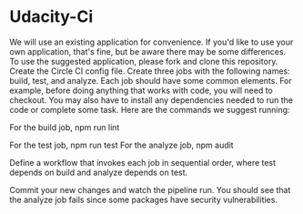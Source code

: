 # Udacity-Ci

We will use an existing application for convenience. If you'd like to use your own application, that's fine, but be aware there may be some differences. To use the suggested application, please fork and clone this repository.
Create the Circle CI config file.
Create three jobs with the following names: build, test, and analyze. Each job should have some common elements. For example, before doing anything that works with code, you will need to checkout. You may also have to install any dependencies needed to run the code or complete some task. Here are the commands we suggest running:

For the build job, npm run lint

For the test job, npm run test
For the analyze job, npm audit

Define a workflow that invokes each job in sequential order, where test depends on build and analyze depends on test.

Commit your new changes and watch the pipeline run.
You should see that the analyze job fails since some packages have security vulnerabilities.
